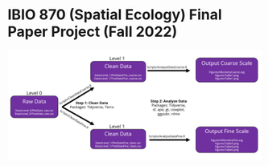 # IBIO 870 (Spatial Ecology) Final Paper Project (Fall 2022)

<p align="center">
  <img src="Repository Structure/repo_flow_chart.png" title="hover text">
</p>
